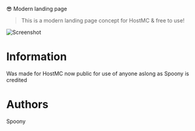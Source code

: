 😎 Modern landing page
> This is a modern landing page concept for HostMC & free to use!

![Screenshot](https://gyazo.com/2cde19251b1a6269ad5067fb80bb67c9 "Modern landing page")

# Information

Was made for HostMC now public for use of anyone aslong as Spoony is credited


# Authors

Spoony
